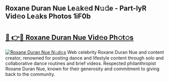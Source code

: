 ## Roxane Duran Nue Le𝚊k𝚎d N𝚞𝚍e - Part-lyR Vid𝚎o Le𝚊ks Photos 1iF0b

# <h2><a href="http://fb13eo.evod.top/?m=Roxane+Duran+Nue">🔗 👉🔴 Roxane Duran Nue Vid𝚎o Ph𝚘t𝚘s</a></h2>

[![Roxane Duran Nue N𝚞d𝚎s](https://i.imgur.com/8V9OHl7.gif)](http://fb13eo.evod.top/?m=Roxane+Duran+Nue)
Web celebrity Roxane Duran Nue and content creator, renowned for posting dance and lifestyle content through solo and collaborative dance routines and brief videos. Respected philanthropist Roxane Duran Nue, known for their generosity and commitment to giving back to the community. 
